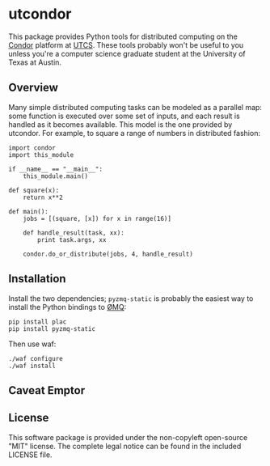 utcondor
========

This package provides Python tools for distributed computing on the [Condor](http://www.cs.wisc.edu/condor/) platform at [UTCS](http://www.cs.utexas.edu/). These tools probably won't be useful to you unless you're a computer science graduate student at the University of Texas at Austin.

Overview
--------

Many simple distributed computing tasks can be modeled as a parallel map: some function is executed over some set of inputs, and each result is handled as it becomes available. This model is the one provided by utcondor. For example, to square a range of numbers in distributed fashion:

    import condor
    import this_module

    if __name__ == "__main__":
        this_module.main()

    def square(x):
        return x**2

    def main():
        jobs = [(square, [x]) for x in range(16)]

        def handle_result(task, xx):
            print task.args, xx

        condor.do_or_distribute(jobs, 4, handle_result)

Installation
------------

Install the two dependencies; `pyzmq-static` is probably the easiest way to install the Python bindings to [ØMQ](http://www.zeromq.org/):

    pip install plac
    pip install pyzmq-static

Then use waf:

    ./waf configure
    ./waf install

Caveat Emptor
-------------

License
-------

This software package is provided under the non-copyleft open-source "MIT"
license. The complete legal notice can be found in the included LICENSE file.

